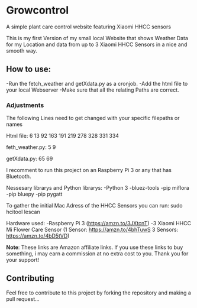 # Growcontrol
A simple plant care control website featuring Xiaomi HHCC sensors

This is my first Version of my small local Website that shows Weather Data for my Location and data from up to 3 Xiaomi HHCC Sensors in a nice and smooth way.

## How to use:
-Run the fetch_weather and getXdata.py as a cronjob. 
-Add the html file to your local Webserver 
-Make sure that all the relating Paths are correct.

### Adjustments

The following Lines need to get changed with your specific filepaths or names

Html file:
6
13
92
163
191
219
278
328
331
334


feth_weather.py:
5
9

getXdata.py:
65
69




I recomment to run this project on an Raspberry Pi 3 or any that has Bluetooth.

Nessesary librarys and Python librarys:
-Python 3
-bluez-tools
-pip miflora
-pip bluepy
-pip pygatt

To gather the initial Mac Adress of the HHCC Sensors you can run:
sudo hcitool lescan

Hardware used:
-Raspberry Pi 3 (https://amzn.to/3JXtcnT)
-3 Xiaomi HHCC Mi Flower Care Sensor (1 Sensor: https://amzn.to/4bhTuwS 3 Sensors: https://amzn.to/4bD5tVD)


**Note**: These links are Amazon affiliate links. If you use these links to buy something, i may earn a commission at no extra cost to you. Thank you for your support!

## Contributing

Feel free to contribute to this project by forking the repository and making a pull request...

